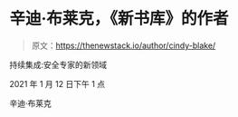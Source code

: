 # 辛迪·布莱克，《新书库》的作者

> 原文：<https://thenewstack.io/author/cindy-blake/>

持续集成:安全专家的新领域

2021 年 1 月 12 日下午 1 点

辛迪·布莱克